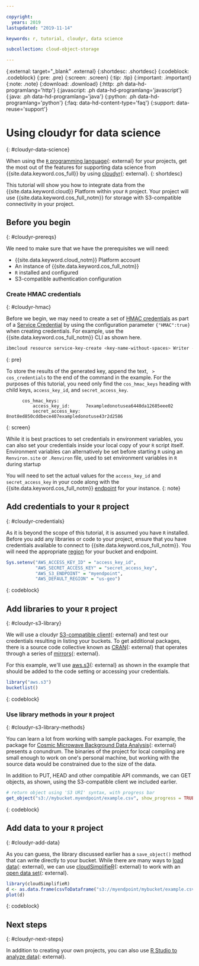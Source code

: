 ```yaml
---

copyright:
  years: 2019
lastupdated: "2019-11-14"

keywords: r, tutorial, cloudyr, data science

subcollection: cloud-object-storage

---
```


{:external: target="_blank" .external}
{:shortdesc: .shortdesc}
{:codeblock: .codeblock}
{:pre: .pre}
{:screen: .screen}
{:tip: .tip}
{:important: .important}
{:note: .note}
{:download: .download} 
{:http: .ph data-hd-programlang='http'} 
{:javascript: .ph data-hd-programlang='javascript'} 
{:java: .ph data-hd-programlang='java'} 
{:python: .ph data-hd-programlang='python'}
{:faq: data-hd-content-type='faq'}
{:support: data-reuse='support'}

# Using cloudyr for data science
{: #cloudyr-data-science}

When using the [`R` programming language](https://www.r-project.org/about.html){: external} for your projects, get the most out of the features for supporting data science from {{site.data.keyword.cos_full}} by using [cloudyr](https://cloudyr.github.io){: external}.
{: shortdesc}

This tutorial will show you how to integrate data from the {{site.data.keyword.cloud}} Platform within your `R` project. Your project will use {{site.data.keyword.cos_full_notm}} for storage with S3-compatible connectivity in your project.

## Before you begin
{: #cloudyr-prereqs}

We need to make sure that we have the prerequisites we will need:

  - {{site.data.keyword.cloud_notm}} Platform account
  - An instance of {{site.data.keyword.cos_full_notm}}
  - `R` installed and configured 
  - S3-compatible authentication configuration

### Create HMAC credentials
{: #cloudyr-hmac}

Before we begin, we may need to create a set of [HMAC credentials](/docs/services/cloud-object-storage/iam?topic=cloud-object-storage-uhc-hmac-credentials-main) as part of a [Service Credential](/docs/services/cloud-object-storage/iam?topic=cloud-object-storage-service-credentials) by using the configuration parameter `{"HMAC":true}` when creating credentials. For example, use the {{site.data.keyword.cos_full_notm}} CLI as shown here. 
  
```bash
ibmcloud resource service-key-create <key-name-without-spaces> Writer --instance-name "<instance name--use quotes if your instance name has spaces>" --parameters '{"HMAC":true}'
```
{: pre}
  
To store the results of the generated key, append the text, ` > cos_credentials` to the end of the command in the example. For the purposes of this tutorial, you need only find the `cos_hmac_keys` heading with child keys, `access_key_id`, and `secret_access_key`.
  
```
      cos_hmac_keys:
          access_key_id:      7exampledonotusea6440da12685eee02
          secret_access_key:  8not8ed850cddbece407exampledonotuse43r2d2586
```
{: screen}

While it is best practices to set credentials in environment variables, you can also set your credentials inside your local copy of your `R` script itself. Environment variables can alternatively be set before starting `R` using an `Renviron.site` or `.Renviron` file, used to set environment variables in `R` during startup

You will need to set the actual values for the `access_key_id` and `secret_access_key` in your code along with the {{site.data.keyword.cos_full_notm}} [endpoint](/docs/cloud-object-storage/iam?topic=cloud-object-storage-endpoints) for your instance.
{: note}

## Add credentials to your `R` project
{: #cloudyr-credentials}

As it is beyond the scope of this tutorial, it is assumed you have `R` installed. Before you add any libraries or code to your project, ensure that you have credentials available to connect to {{site.data.keyword.cos_full_notm}}. You will need the appropriate [region](/docs/cloud-object-storage?topic=cloud-object-storage-endpoints#endpoints-region) for your bucket and endpoint.

```R
Sys.setenv("AWS_ACCESS_KEY_ID" = "access_key_id",
           "AWS_SECRET_ACCESS_KEY" = "secret_access_key",
           "AWS_S3_ENDPOINT" = "myendpoint",
           "AWS_DEFAULT_REGION" = "us-geo")
```
{: codeblock}

## Add libraries to your `R` project
{: #cloudyr-s3-library}

We will use a cloudyr [S3-compatible client](https://github.com/cloudyr/aws.s3){: external} and test our credentials resulting in listing your buckets. To get additional packages, there is a source code collective known as [CRAN](https://cran.r-project.org/){: external} that operates through a series of [mirrors](https://cran.r-project.org/mirmon_report.html){: external}.

For this example, we'll use [aws.s3](https://cran.r-project.org/package=aws.s3){: external} as shown in the example that should be added to the code setting or accessing your credentials.

```R
library("aws.s3")
bucketlist()
```
{: codeblock}

### Use library methods in your `R` project
{: #cloudyr-s3-library-methods}

You can learn a lot from working with sample packages. For example, the package for [Cosmic Microwave Background Data Analysis](https://github.com/frycast/rcosmo){: external} presents a conundrum. The binaries of the project for local compiling are small enough to work on one's personal machine, but working with the source data would be constrained due to the size of the data.

In addition to PUT, HEAD and other compatible API commands, we can GET objects, as shown, using the S3-compatible client we included earlier. 
 
```R
# return object using 'S3 URI' syntax, with progress bar
get_object("s3://mybucket.myendpoint/example.csv", show_progress = TRUE)
```
{: codeblock}

## Add data to your `R` project
{: #cloudyr-add-data}

As you can guess, the library discussed earlier has a `save_object()` method that can write directly to your bucket. While there are many ways to [load data](https://cran.r-project.org/doc/manuals/r-release/R-intro.html#Loading-data-from-other-R-packages){: external}, we can use [cloudSimplifieR](https://cran.r-project.org/package=cloudSimplifieR){: external} to work with an [open data set](https://developer.ibm.com/clouddataservices/category/open-data/){: external}.

```R
library(cloudSimplifieR)
d <- as.data.frame(csvToDataframe("s3://myendpoint/mybucket/example.csv"))
plot(d)
```
{: codeblock}

## Next steps
{: #cloudyr-next-steps}

In addition to creating your own projects, you can also use [R Studio to analyze data](https://developer.ibm.com/clouddataservices/docs/ibm-data-science-experience/integrate/analyze-data-using-rstudio/){: external}.